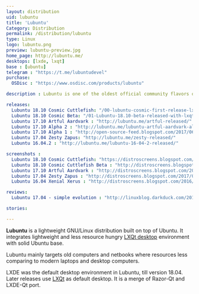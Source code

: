 ```yaml
---
layout: distribution
uid: lubuntu
title: 'Lubuntu'
Category: Distribution
permalink: /distribution/lubuntu
type: Linux
logo: lubuntu.png
preview: lubuntu-preview.jpg
home_page: http://lubuntu.me/
desktops: [lxde, lxqt]
base : [ubuntu]
telegram : "https://t.me/lubuntudevel"
purchase:
  OSDisc : "https://www.osdisc.com/products/lubuntu"

description : Lubuntu is one of the oldest official community flavors of Ubuntu. It provides a lightweight desktop experience with LXQt desktop environment.

releases:
  Lubuntu 18.10 Cosmic Cuttlefish: "/00-lubuntu-cosmic-first-release-lxqt/"
  Lubuntu 18.10 Cosmic Beta: "/01-Lubuntu-18.10-beta-released-with-lxqt-for-the-first-time/"
  Lubuntu 17.10 Artful Aardvark : "http://lubuntu.me/artful-released/"
  Lubuntu 17.10 Alpha 2 : "http://lubuntu.me/lubuntu-artful-aardvark-alpha-2-has-been-released/"
  Lubuntu 17.10 Alpha 1 : "http://open-source-feed.blogspot.com/2017/06/lubuntu-1710-artful-aardvark-alpha-1.html"
  Lubuntu 17.04 Zesty Zapus: "http://lubuntu.me/zesty-released/"
  Lubuntu 16.04.2 : "http://lubuntu.me/lubuntu-16-04-2-released/"

screenshots :
  Lubuntu 18.10 Cosmic Cuttlefish: "https://distroscreens.blogspot.com/2018/10/lubuntu-1810-cosmic-cuttlefish-lxqt.html"
  Lubuntu 18.10 Cosmic Cuttlefish Beta : "http://distroscreens.blogspot.com/2018/10/lubuntu-1810-cosmic-cutlet-lxqt-beta.html"
  Lubuntu 17.10 Artful Aardvark : "http://distroscreens.blogspot.com/2017/10/lubuntu-1710-artful-aardvark-screenshots.html"
  Lubuntu 17.04 Zesty Zapus : "http://distroscreens.blogspot.com/2017/04/lubuntu-1704-zesty-zapus-screenshots.html"
  Lubuntu 16.04 Xenial Xerus : "http://distroscreens.blogspot.com/2016/04/lubuntu-1604-lts-xenial-xerus.html"

reviews:
  Lubuntu 17.04 - simple evolution : "http://linuxblog.darkduck.com/2017/05/lubuntu-1704-simple-evolution.html"

stories:

---
```


**Lubuntu** is a lightweight GNU/Linux distribution built on top of Ubuntu. It integrates lightweight and less resource hungry [LXQt desktop](/desktop/lxqt) environment with solid Ubuntu base.

Lubuntu mainly targets old computers and netbooks where resources less comparing to modern laptops and desktop computers.

LXDE was the default desktop environment in Lubuntu, till version 18.04. Later releases use
 [LXQt](/desktop/lxqt) as default desktop. It is a merge of Razor-Qt and LXDE-Qt port.

